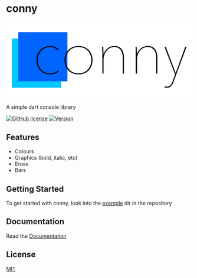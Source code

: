 # conny
![Logo](assets/conny_logo.png)

A simple dart console library

[![GitHub license](https://img.shields.io/github/license/Downmoto/conny?style=for-the-badge)](https://github.com/Downmoto/conny/blob/main/LICENCE.md)
[![Version](https://img.shields.io/badge/version-1.2.0-D90368?style=for-the-badge&logo=git)](https://github.com/Downmoto/conny/blob/main/CHANGEOG.md)

## Features
 - Colours
 - Graphics (bold, italic, etc)
 - Erase
 - Bars

## Getting Started
To get started with conny, look into the [example](https://github.com/Downmoto/conny/tree/main/example) dir in the repository


## Documentation

Read the [Documentation](https://github.com/Downmoto/conny/tree/main/docs)


## License

[MIT](https://choosealicense.com/licenses/mit/)

